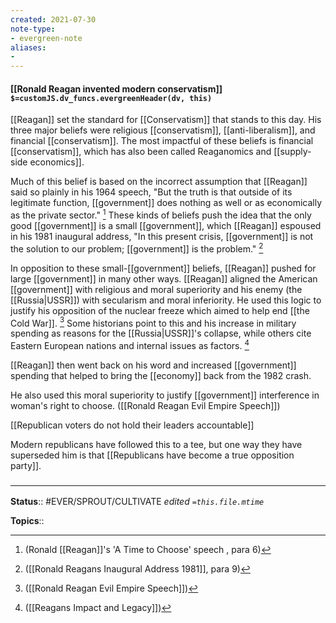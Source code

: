 ```yaml
---
created: 2021-07-30
note-type: 
- evergreen-note
aliases:
- 
---
```


#### [[Ronald Reagan invented modern conservatism]] `$=customJS.dv_funcs.evergreenHeader(dv, this)`

[[Reagan]] set the standard for [[Conservatism]] that stands to this day. His three major beliefs were religious [[conservatism]], [[anti-liberalism]], and financial [[conservatism]]. The most impactful of these beliefs is financial [[conservatism]], which has also been called Reaganomics and [[supply-side economics]].

Much of this belief is based on the incorrect assumption that [[Reagan]] said so plainly in his 1964 speech, "But the truth is that outside of its legitimate function, [[government]] does nothing as well or as economically as the private sector." [^1]  These kinds of beliefs push the idea that the only good [[government]] is a small [[government]], which [[Reagan]] espoused in his 1981 inaugural address, "In this present crisis, [[government]] is not the solution to our problem; [[government]] is the problem." [^2]

[^1]: (Ronald [[Reagan]]'s 'A Time to Choose' speech , para 6)
[^2]: ([[Ronald Reagans Inaugural Address 1981]], para 9)

 In opposition to these small-[[government]] beliefs, [[Reagan]] pushed for large [[government]] in many other ways. [[Reagan]] aligned the American [[government]] with religious and moral superiority and his enemy (the [[Russia|USSR]]) with secularism and moral inferiority. He used this logic to justify his opposition of the nuclear freeze which aimed to help end [[the Cold War]]. [^3] Some historians point to this and his increase in military spending as reasons for the [[Russia|USSR]]'s collapse, while others cite Eastern European nations and internal issues as factors. [^4]

[^3]: ([[Ronald Reagan Evil Empire Speech]]) 
[^4]: ([[Reagans Impact and Legacy]]) 

[[Reagan]] then went back on his word and increased [[government]] spending that helped to bring the [[economy]] back from the 1982 crash.

He also used this moral superiority to justify [[government]] interference in woman's right to choose. ([[Ronald Reagan Evil Empire Speech]])

[[Republican voters do not hold their leaders accountable]]

 Modern republicans have followed this to a tee, but one way they have superseded him is that [[Republicans have become a true opposition party]].

### <hr class="footnote"/>

**Status**:: #EVER/SPROUT/CULTIVATE 
*edited `=this.file.mtime`*

**Topics**:: 

